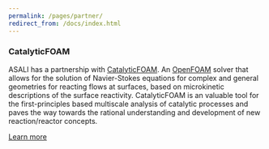 ```yaml
---
permalink: /pages/partner/
redirect_from: /docs/index.html
---
```


<!--<div class="col-md-6 text-center">
  <h2>Social media/E-mail</h2>
  <p>Feel free to contact us with social media:
  <br>
      <a class="btn btn-primary" href="https://twitter.com/ASALIcode" role="button"><i class="fa fa-twitter" aria-hidden="true"></i></a>
      <a class="btn btn-primary" href="https://www.facebook.com/ASALIcode/" role="button"><i class="fa fa-facebook" aria-hidden="true"></i></a>
      <a class="btn btn-primary" href="https://www.linkedin.com/company/asalicode" role="button"><i class="fa fa-linkedin" aria-hidden="true"></i></a>
  <br>
  or send an e-mail to<a href="mailto:ste.rebu@outlook.it">ste.rebu@outlook.it</a>
  </p>
</div>-->

<div class="row">
  <!--<div class = "col-md-8 text-center">-->
    <h3 class="text-center"><i class="fa fa-spinner" aria-hidden="true"></i>CatalyticFOAM</a><br></h3>
    <p>ASALI has a partnership with <a href="http://www.catalyticfoam.polimi.it/">CatalyticFOAM</a>. 
        An <a href="https://openfoam.org/">OpenFOAM</a> solver that allows for the solution of Navier-Stokes equations for complex and general 
        geometries for reacting flows at surfaces, based on microkinetic descriptions of the surface reactivity. 
        CatalyticFOAM is an valuable tool for the first-principles based multiscale analysis of catalytic 
        processes and paves the way towards the rational understanding and development of new reaction/reactor 
        concepts.
    </p>
  <!--</div>
  <div class = "col-md-2 text-center">-->
    <p class="text-center">
        <a class="btn btn-primary btn-lg" href="http://www.catalyticfoam.polimi.it/" role="button"><i class="fa fa-spinner" aria-hidden="true"></i>    Learn more</a>
    </p>
  <!--</div>-->
</div>